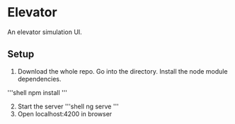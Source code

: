 # Elevator

An elevator simulation UI.

## Setup

1. Download the whole repo. Go into the directory. Install the node module dependencies.

'''shell
npm install
'''

2. Start the server
'''shell
ng serve
'''
3. Open localhost:4200 in browser
